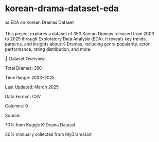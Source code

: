 # korean-drama-dataset-eda

📊 EDA on Korean Dramas Dataset

This project explores a dataset of 350 Korean Dramas released from 2003 to 2025 through Exploratory Data Analysis (EDA). It reveals key trends, patterns, and insights about K-Dramas, including genre popularity, actor performance, rating distribution, and more.

📁 Dataset Overview

Total Dramas: 350

Time Range: 2003–2025

Last Updated: March 2025

Data Format: CSV

Columns: 9

Source:

70% from Kaggle K-Drama Dataset

30% manually collected from MyDramaList
